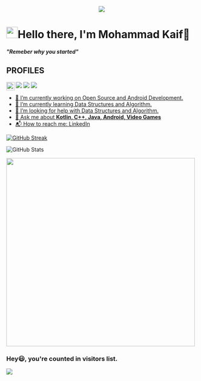 <p align="center">
  <img src="[![@kaifu07's Holopin board](https://holopin.me/kaifu07)](https://holopin.io/@kaifu07)"> </p>


<p>
  <h1 align="left"><img src="https://emojis.slackmojis.com/emojis/images/1531849430/4246/blob-sunglasses.gif?1531849430" width="30"/><b>Hello there, I'm Mohammad Kaif👋</b></h1>
</p>

<p>
  <h4 align="left"><b><i>"Remeber why you started"</i></b></h4>
</p>

## PROFILES

<p>
<a href="https://www.linkedin.com/in//mohammad-kaif-1809a7192/"><img src="https://img.shields.io/badge/LinkedIn-0077B5?style=for-the-badge&logo=linkedin&logoColor=white"></a>
<a href="mailto:kaif1695@example.com"><img src="https://img.shields.io/badge/Gmail-D14836?style=for-the-badge&logo=gmail&logoColor=white"></a>
<a href="https://twitter.com/https://twitter.com/kaifuu_twts?s=20&t=wlBa695BCx9lnTLx-dWtx"><img src="https://img.shields.io/badge/Twitter-1DA1F2?style=for-the-badge&logo=twitter&logoColor=white"></a> 
  <a href="https://discord.com/channels/@me/Kaifu1695#4862">
  <img align="left" alt="Kaif's Discord" width="22px" src="https://raw.githubusercontent.com/peterthehan/peterthehan/master/assets/discord.svg" />
    
</p>

- 🔭 I’m currently working on Open Source and Android Development.<br>
- 🌱 I’m currently learning Data Structures and Algorithm.<br>
- 🤔 I’m looking for help with Data Structures and Algorithm.<br>
- 💬 Ask me about **Kotlin, C++, Java, Android, Video Games**
- 📬 How to reach me: <a href="https://www.linkedin.com/in/mohammad-kaif-1809a7192/"> LinkedIn </a>

[![GitHub Streak](http://github-readme-streak-stats.herokuapp.com?user=MohammadKaif1&theme=dracula&date_format=j%20M%5B%20Y%5D)](https://git.io/streak-stats)

![GitHub Stats](https://github-readme-stats.vercel.app/api?username=MohammadKaif1&theme=radical&show_icons=true)

<div align="left">
<img src="https://github-readme-stats.vercel.app/api/top-langs/?username=MohammadKaif1&layout=compact&theme=react&count_private=true" /width=498>
</div>

### Hey😃, you're counted  in visitors list. 

  <img src="https://profile-counter.glitch.me/MohammadKaif1/count.svg" />
</div>

<!--
**MohammadKaif1/MohammadKaif1** is a ✨ _special_ ✨ repository because its `README.md` (this file) appears on your GitHub profile.





